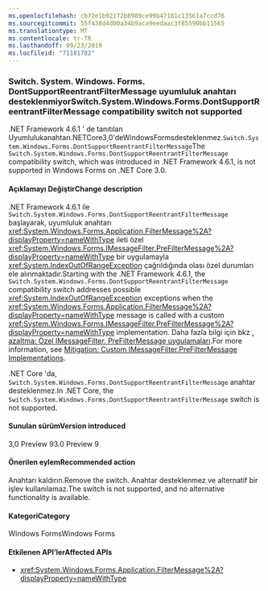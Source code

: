 ```yaml
---
ms.openlocfilehash: cb72e1b92172b8989ce99b47181c13561a7ccd76
ms.sourcegitcommit: 55f438d4d00a34b9aca9eedaac3f85590bb11565
ms.translationtype: MT
ms.contentlocale: tr-TR
ms.lasthandoff: 09/23/2019
ms.locfileid: "71181782"
---
```

### <a name="switchsystemwindowsformsdontsupportreentrantfiltermessage-compatibility-switch-not-supported"></a><span data-ttu-id="1516b-101">Switch. System. Windows. Forms. DontSupportReentrantFilterMessage uyumluluk anahtarı desteklenmiyor</span><span class="sxs-lookup"><span data-stu-id="1516b-101">Switch.System.Windows.Forms.DontSupportReentrantFilterMessage compatibility switch not supported</span></span>

<span data-ttu-id="1516b-102">.NET Framework 4.6.1 ' de tanıtılan Uyumlulukanahtarı.NETCore3,0'deWindowsFormsdesteklenmez.`Switch.System.Windows.Forms.DontSupportReentrantFilterMessage`</span><span class="sxs-lookup"><span data-stu-id="1516b-102">The `Switch.System.Windows.Forms.DontSupportReentrantFilterMessage` compatibility switch, which was introduced in .NET Framework 4.6.1, is not supported in Windows Forms on .NET Core 3.0.</span></span>

#### <a name="change-description"></a><span data-ttu-id="1516b-103">Açıklamayı Değiştir</span><span class="sxs-lookup"><span data-stu-id="1516b-103">Change description</span></span>

<span data-ttu-id="1516b-104">.NET Framework 4.6.1 ile `Switch.System.Windows.Forms.DontSupportReentrantFilterMessage` başlayarak, uyumluluk anahtarı <xref:System.Windows.Forms.Application.FilterMessage%2A?displayProperty=nameWithType> ileti özel <xref:System.Windows.Forms.IMessageFilter.PreFilterMessage%2A?displayProperty=nameWithType> bir uygulamayla <xref:System.IndexOutOfRangeException> çağrıldığında olası özel durumları ele alınmaktadır.</span><span class="sxs-lookup"><span data-stu-id="1516b-104">Starting with the .NET Framework 4.6.1, the `Switch.System.Windows.Forms.DontSupportReentrantFilterMessage` compatibility switch addresses possible <xref:System.IndexOutOfRangeException> exceptions when the <xref:System.Windows.Forms.Application.FilterMessage%2A?displayProperty=nameWithType> message is called with a custom <xref:System.Windows.Forms.IMessageFilter.PreFilterMessage%2A?displayProperty=nameWithType> implementation.</span></span> <span data-ttu-id="1516b-105">Daha fazla bilgi için bkz [. azaltma: Özel IMessageFilter. PreFilterMessage uygulamaları](~/docs/framework/migration-guide/mitigation-custom-imessagefilter-prefiltermessage-implementations.md).</span><span class="sxs-lookup"><span data-stu-id="1516b-105">For more information, see [Mitigation: Custom IMessageFilter.PreFilterMessage Implementations](~/docs/framework/migration-guide/mitigation-custom-imessagefilter-prefiltermessage-implementations.md).</span></span>

<span data-ttu-id="1516b-106">.NET Core 'da, `Switch.System.Windows.Forms.DontSupportReentrantFilterMessage` anahtar desteklenmez.</span><span class="sxs-lookup"><span data-stu-id="1516b-106">In .NET Core, the `Switch.System.Windows.Forms.DontSupportReentrantFilterMessage` switch is not supported.</span></span>

#### <a name="version-introduced"></a><span data-ttu-id="1516b-107">Sunulan sürüm</span><span class="sxs-lookup"><span data-stu-id="1516b-107">Version introduced</span></span>

<span data-ttu-id="1516b-108">3,0 Preview 9</span><span class="sxs-lookup"><span data-stu-id="1516b-108">3.0 Preview 9</span></span>

#### <a name="recommended-action"></a><span data-ttu-id="1516b-109">Önerilen eylem</span><span class="sxs-lookup"><span data-stu-id="1516b-109">Recommended action</span></span>

<span data-ttu-id="1516b-110">Anahtarı kaldırın.</span><span class="sxs-lookup"><span data-stu-id="1516b-110">Remove the switch.</span></span> <span data-ttu-id="1516b-111">Anahtar desteklenmez ve alternatif bir işlev kullanılamaz.</span><span class="sxs-lookup"><span data-stu-id="1516b-111">The switch is not supported, and no alternative functionality is available.</span></span>

#### <a name="category"></a><span data-ttu-id="1516b-112">Kategori</span><span class="sxs-lookup"><span data-stu-id="1516b-112">Category</span></span>

<span data-ttu-id="1516b-113">Windows Forms</span><span class="sxs-lookup"><span data-stu-id="1516b-113">Windows Forms</span></span>

#### <a name="affected-apis"></a><span data-ttu-id="1516b-114">Etkilenen API’ler</span><span class="sxs-lookup"><span data-stu-id="1516b-114">Affected APIs</span></span>

- <xref:System.Windows.Forms.Application.FilterMessage%2A?displayProperty=nameWithType>

<!-- 

### Affected APIs

- `M:System.Windows.Forms.Application.FilterMessage(System.Windows.Forms.Message)`

-->
